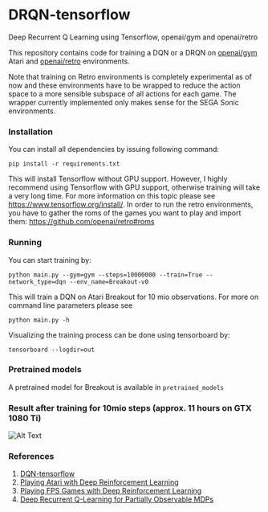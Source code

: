 # DRQN-tensorflow
Deep Recurrent Q Learning using Tensorflow, openai/gym and openai/retro

This repository contains code for training a DQN or a DRQN on [openai/gym](https://github.com/openai/gym) Atari and [openai/retro](https://github.com/openai/retro) environments. 

Note that training on Retro environments is completely experimental as of now and these environments have to
be wrapped to reduce the action space to a more sensible subspace of all
actions for each game. The wrapper currently implemented only makes sense for
the SEGA Sonic environments.
 ### Installation
 You can install all dependencies by issuing following command:
 ```
 pip install -r requirements.txt
 ```
 This will install Tensorflow without GPU support. However, I highly recommend using Tensorflow with GPU support, otherwise training will take a very long time. For more information on this topic please see https://www.tensorflow.org/install/. In order to run the retro environments, you have to gather the roms of the games you want to play and import them: https://github.com/openai/retro#roms
### Running
You can start training by:
```
python main.py --gym=gym --steps=10000000 --train=True --network_type=dqn --env_name=Breakout-v0
```
This will train a DQN on Atari Breakout for 10 mio observations. For more on command line parameters please see
```
python main.py -h
```
Visualizing the training process can be done using tensorboard by:
```
tensorboard --logdir=out
```
### Pretrained models
A pretrained model for Breakout is available in `pretrained_models`
### Result after training for 10mio steps (approx. 11 hours on GTX 1080 Ti)
![Alt Text](https://github.com/marctuscher/dqn/blob/master/assets/breakout_10mio.gif)
### References
1. [DQN-tensorflow](https://github.com/devsisters/DQN-tensorflow)
2. [Playing Atari with Deep Reinforcement Learning](https://arxiv.org/pdf/1312.5602.pdf)
3. [Playing FPS Games with Deep Reinforcement Learning](https://arxiv.org/pdf/1609.05521.pdf)
4. [Deep Recurrent Q-Learning for Partially Observable MDPs](https://arxiv.org/pdf/1507.06527.pdf)
